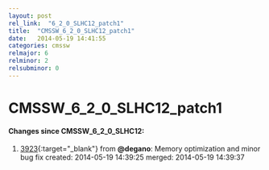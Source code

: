 ```yaml
---
layout: post
rel_link:  "6_2_0_SLHC12_patch1"
title:  "CMSSW_6_2_0_SLHC12_patch1"
date:   2014-05-19 14:41:55
categories: cmssw
relmajor: 6
relminor: 2
relsubminor: 0
---
```


# CMSSW_6_2_0_SLHC12_patch1
#### Changes since CMSSW_6_2_0_SLHC12:

1. [3923](http://github.com/cms-sw/cmssw/pull/3923){:target="_blank"}  from **@degano**: Memory optimization and minor bug fix created: 2014-05-19 14:39:25 merged: 2014-05-19 14:39:37
